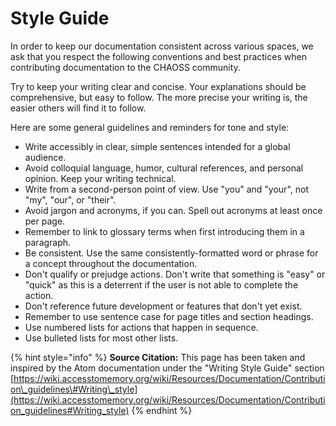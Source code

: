 # Style Guide

In order to keep our documentation consistent across various spaces, we ask that you respect the following conventions and best practices when contributing documentation to the CHAOSS community.

Try to keep your writing clear and concise. Your explanations should be comprehensive, but easy to follow. The more precise your writing is, the easier others will find it to follow. 

Here are some general guidelines and reminders for tone and style:

* Write accessibly in clear, simple sentences intended for a global audience.
* Avoid colloquial language, humor, cultural references, and personal opinion. Keep your writing technical.
* Write from a second-person point of view. Use "you" and "your", not "my", "our", or "their".
* Avoid jargon and acronyms, if you can. Spell out acronyms at least once per page.
* Remember to link to glossary terms when first introducing them in a paragraph.
* Be consistent. Use the same consistently-formatted word or phrase for a concept throughout the documentation.
* Don't qualify or prejudge actions. Don't write that something is "easy" or "quick" as this is a deterrent if the user is not able to complete the action.
* Don't reference future development or features that don't yet exist.
* Remember to use sentence case for page titles and section headings.
* Use numbered lists for actions that happen in sequence.
* Use bulleted lists for most other lists.

{% hint style="info" %}
**Source Citation:** This page has been taken and inspired by the Atom documentation under the "Writing Style Guide" section [https://wiki.accesstomemory.org/wiki/Resources/Documentation/Contribution\_guidelines\#Writing\_style](https://wiki.accesstomemory.org/wiki/Resources/Documentation/Contribution_guidelines#Writing_style)
{% endhint %}

